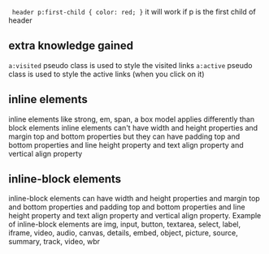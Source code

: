  ` header p:first-child {
    color: red;
 }` it will work if p is the first child of header
  

  ## extra knowledge gained

`a:visited` pseudo class is used to style the visited links
`a:active` pseudo class is used to style the active links (when you click on it)

## inline elements
inline elements like strong, em, span, a box model applies differently than block elements
inline elements can't have width and height properties and margin top and bottom properties but they can have padding top and bottom properties and line height property and text align property and vertical align property 

## inline-block elements
inline-block elements can have width and height properties and margin top and bottom properties and padding top and bottom properties and line height property and text align property and vertical align property. Example of inline-block elements are img, input, button, textarea, select, label, iframe, video, audio, canvas, details, embed, object, picture, source, summary, track, video, wbr
